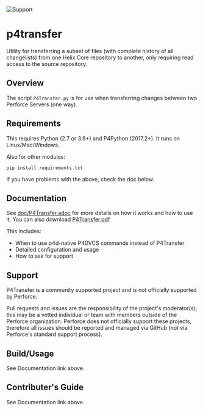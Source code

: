 ![Support](https://img.shields.io/badge/Support-Community-yellow.svg)
# p4transfer
Utility for transferring a subset of files (with complete history of all changelists) from one Helix Core repository to another, only requiring read access to the source repository.

## Overview

The script `P4Transfer.py` is for use when transferring changes between two Perforce Servers (one way).

## Requirements

This requires Python (2.7 or 3.6+) and P4Python (2017.2+). It runs on Linux/Mac/Windows.

Also for other modules:

    pip install requirements.txt

If you have problems with the above, check the doc below.

## Documentation

See [doc/P4Transfer.adoc](doc/P4Transfer.adoc) for more details on how it works and how to use it. You can also download [P4Transfer.pdf](doc/P4Transfer.pdf)

This includes:

*   When to use p4d-native P4DVCS commands instead of P4Transfer
*   Detailed configuration and usage
*   How to ask for support

## Support

P4Transfer is a community supported project and is not officially supported by Perforce.

Pull requests and issues are the responsibility of the project's moderator(s); this may be a vetted individual or team with members outside of the Perforce organization.
Perforce does not officially support these projects, therefore all issues should be reported and managed via GitHub (not via Perforce's standard support process).

## Build/Usage
See Documentation link above.

## Contributer's Guide
See Documentation link above.
